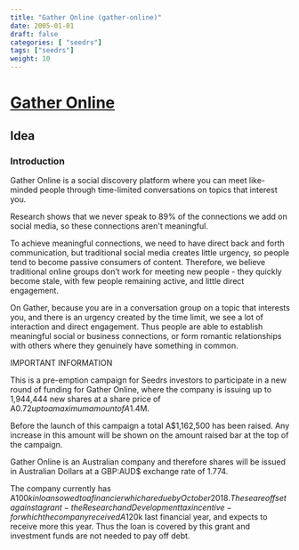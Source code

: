 ```yaml
---
title: "Gather Online (gather-online)"
date: 2005-01-01
draft: false
categories: [ "seedrs"]
tags: ["seedrs"]
weight: 10
---
```


# [Gather Online](https://www.seedrs.com/gather-online)

## Idea

### Introduction

Gather Online is a social discovery platform where you can meet like-minded people through time-limited conversations on topics that interest you.

Research shows that we never speak to 89% of the connections we add on social media, so these connections aren't meaningful.

To achieve meaningful connections, we need to have direct back and forth communication, but traditional social media creates little urgency, so people tend to become passive consumers of content. Therefore, we believe traditional online groups don’t work for meeting new people - they quickly become stale, with few people remaining active, and little direct engagement.

On Gather, because you are in a conversation group on a topic that interests you, and there is an urgency created by the time limit, we see a lot of interaction and direct engagement. Thus people are able to establish meaningful social or business connections, or form romantic relationships with others where they genuinely have something in common.

IMPORTANT INFORMATION

This is a pre-emption campaign for Seedrs investors to participate in a new round of funding for Gather Online, where the company is issuing up to 1,944,444 new shares at a share price of A$0.72 up to a maximum amount of A$1.4M.

Before the launch of this campaign a total A$1,162,500 has been raised. Any increase in this amount will be shown on the amount raised bar at the top of the campaign.

Gather Online is an Australian company and therefore shares will be issued in Australian Dollars at a GBP:AUD$ exchange rate of 1.774.

The company currently has A$100k in loans owed to a financier which are due by October 2018. These are offset against a grant - the Research and Development tax incentive - for which the company received A$120k last financial year, and expects to receive more this year. Thus the loan is covered by this grant and investment funds are not needed to pay off debt.


